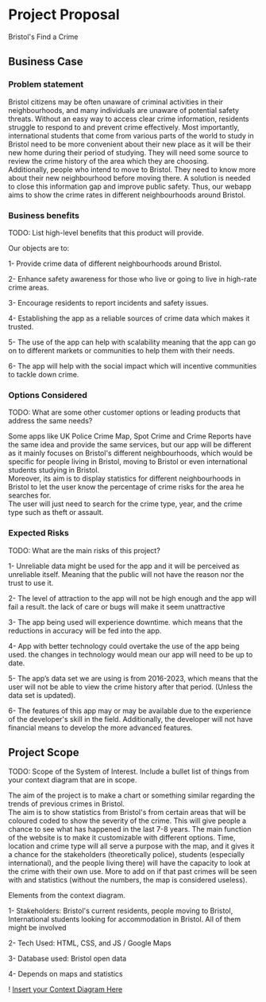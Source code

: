 # Project Proposal 

Bristol's Find a Crime 

  ## Business Case 

  
  ### Problem statement 

 Bristol citizens may be often unaware of criminal activities in their neighbourhoods, and many individuals are unaware of potential safety threats. Without an easy way to access clear crime information, residents struggle to respond to and prevent crime effectively. 
Most importantly, international students that come from various parts of the world to study in Bristol need to be more convenient about their new place as it will be their new home during their period of studying. They will need some source to review the crime history of the area which they are choosing.  
Additionally, people who intend to move to Bristol. They need to know more about their new neighbourhood before moving there. A solution is needed to close this information gap and improve public safety. 
Thus, our webapp aims to show the crime rates in different neighbourhoods around Bristol.   

  
### Business benefits 

TODO: List high-level benefits that this product will provide. 

Our objects are to: 

1- Provide crime data of different neighbourhoods around Bristol.  

2- Enhance safety awareness for those who live or going to live in high-rate crime areas. 

3- Encourage residents to report incidents and safety issues.

4- Establishing the app as a reliable sources of crime data which makes it trusted. 

5- The use of the app can help with scalability meaning that the app can go on to different markets or communities to help them with their needs.

6- The app will help with the social impact which will incentive communities to tackle down crime.

  

### Options Considered 

TODO: What are some other customer options or leading products that address the same needs? 

  
Some apps like UK Police Crime Map, Spot Crime and Crime Reports have the same idea and provide the same services, but our app will be different as it mainly focuses on Bristol's different neighbourhoods, which would be specific for people living in Bristol, moving to Bristol or even international students studying in Bristol.  
Moreover, its aim is to display statistics for different neighbourhoods in Bristol to let the user know the percentage of crime risks for the area he searches for.  
The user will just need to search for the crime type, year, and the crime type such as theft or assault.  

 
### Expected Risks 

TODO: What are the main risks of this project? 
  

1- Unreliable data might be used for the app and it will be perceived as unreliable itself. Meaning that the public will not have the reason nor the trust to use it. 

2- The level of attraction to the app will not be high enough and the app will fail a result. the lack of care or bugs will make it seem unattractive 

3- The app being used will experience downtime. which means that the reductions in accuracy will be fed into the app.  

4- App with better technology could overtake the use of the app being used. the changes in technology would mean our app will need to be up to date. 

5- The app’s data set we are using is from 2016-2023, which means that the user will not be able to view the crime history after that period. (Unless the data set is updated). 

6- The features of this app may or may be available due to the experience of the developer's skill in the field. Additionally, the developer will not have financial means to develop the more advanced features. 

  

## Project Scope 

TODO: Scope of the System of Interest. Include a bullet list of things from your context diagram that are in scope. 

The aim of the project is to make a chart or something similar regarding the trends of previous crimes in Bristol.  
The aim is to show statistics from Bristol's from certain areas that will be coloured coded to show the severity of the crime. This will give people a chance to see what has happened in the last 7-8 years. 
The main function of the website is to make it customizable with different options. Time, location and crime type will all serve a purpose with the map, and it gives it a chance for the stakeholders (theoretically police), students (especially international), and the people living there) will have the capacity to look at the crime with their own use. 
More to add on if that past crimes will be seen with and statistics (without the numbers, the map is considered useless).  

  
Elements from the context diagram. 

1- Stakeholders: Bristol's current residents, people moving to Bristol, International students looking for accommodation in Bristol. All of them might be involved 

2- Tech Used: HTML, CSS, and JS / Google Maps 

3- Database used: Bristol open data 

4- Depends on maps and statistics 

  

! [Insert your Context Diagram Here](images/context.png) 

 

 
